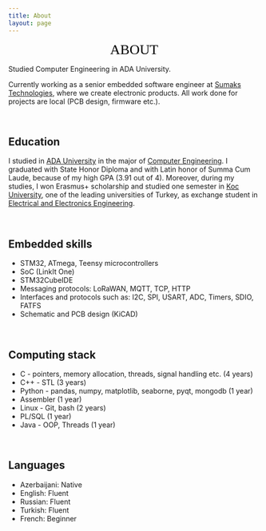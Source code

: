 ```yaml
---
title: About
layout: page
---
```

<!-- ![Profile Image]({{ site.url }}/{{ site.picture }}) -->
<div style="color: #000000; font-family: Tahoma; text-align: center; font-size: 2em;">ABOUT</div>

Studied Computer Engineering in ADA University.

Currently working as a senior embedded software engineer at [Sumaks Technologies][], where we create electronic products. All work done for projects are local (PCB design, firmware etc.).

<br/>

## Education 

I studied in [ADA University][] in the major of [Computer Engineering][]. I graduated with State Honor Diploma and with Latin honor of Summa Cum Laude, because of my high GPA (3.91 out of 4). Moreover, during my studies, I won Erasmus+ scholarship and studied one semester in [Koc University][], one of the leading universities of Turkey, as exchange student in [Electrical and Electronics Engineering][].

<br/>

## Embedded skills

* STM32, ATmega, Teensy microcontrollers
* SoC (LinkIt One)
* STM32CubeIDE
* Messaging protocols: LoRaWAN, MQTT, TCP, HTTP
* Interfaces and protocols such as: I2C, SPI, USART, ADC, Timers, SDIO, FATFS
* Schematic and PCB design (KiCAD)

<br/>

## Computing stack

* C - pointers, memory allocation, threads, signal handling etc.  (4 years)
* C++ - STL                                                       (3 years)
* Python - pandas, numpy, matplotlib, seaborne, pyqt, mongodb     (1 year)
* Assembler                                                       (1 year)
* Linux - Git, bash                                               (2 years)
* PL/SQL                                                          (1 year)
* Java - OOP, Threads                                             (1 year)

<br/>

## Languages

* Azerbaijani: Native
* English: Fluent
* Russian: Fluent
* Turkish: Fluent
* French: Beginner


[Sumaks Technologies]: https://www.facebook.com/sumaksAzerbaijan
[ADA University]: https://www.ada.edu.az/
[Computer Engineering]: https://www.ada.edu.az/en/schools/programs/site/123-computer-engineering
[Koc University]: https://www.ku.edu.tr/en/
[Electrical and Electronics Engineering]: https://eng.ku.edu.tr/en/academics/electrical-and-electronics-engineering/
